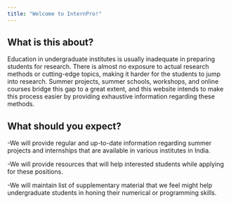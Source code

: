 ```yaml
---
title: "Welcome to InternPro!"
---
```


## What is this about?

Education in undergraduate institutes is usually inadequate in preparing students for research. There is almost no exposure to actual research methods or cutting-edge topics, making it harder for the students to jump into research. Summer projects, summer schools, workshops, and online courses bridge this gap to a great extent, and this website intends to make this process easier by providing exhaustive information regarding these methods.

## What should you expect?

-We will provide regular and up-to-date information regarding summer projects and internships that are available in various institutes in India.

-We will provide resources that will help interested students while applying for these positions.

-We will maintain list of supplementary material that we feel might help undergraduate students in honing their numerical or programming skills.
